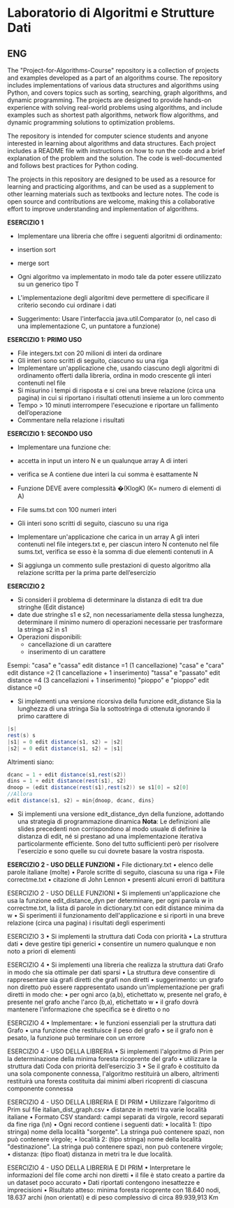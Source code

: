 # Laboratorio di Algoritmi e Strutture Dati #


## ENG ##

The "Project-for-Algorithms-Course" repository is a collection of projects and examples developed as a part of an algorithms course. The repository includes implementations of various data structures and algorithms using Python, and covers topics such as sorting, searching, graph algorithms, and dynamic programming. The projects are designed to provide hands-on experience with solving real-world problems using algorithms, and include examples such as shortest path algorithms, network flow algorithms, and dynamic programming solutions to optimization problems.

The repository is intended for computer science students and anyone interested in learning about algorithms and data structures. Each project includes a README file with instructions on how to run the code and a brief explanation of the problem and the solution. The code is well-documented and follows best practices for Python coding.

The projects in this repository are designed to be used as a resource for learning and practicing algorithms, and can be used as a supplement to other learning materials such as textbooks and lecture notes. The code is open source and contributions are welcome, making this a collaborative effort to improve understanding and implementation of algorithms.


**ESERCIZIO 1**
* Implementare una libreria che offre i seguenti
algoritmi di ordinamento:
* insertion sort
* merge sort

* Ogni algoritmo va implementato in modo tale da
poter essere utilizzato su un generico tipo T
* L'implementazione degli algoritmi deve permettere di
specificare il criterio secondo cui ordinare i dati
* Suggerimento: Usare l'interfaccia java.util.Comparator
(o, nel caso di una implementazione C, un puntatore a
funzione)

**ESERCIZIO 1: PRIMO USO**
* File integers.txt con 20 milioni di interi da ordinare
* Gli interi sono scritti di seguito, ciascuno su una riga
* Implementare un'applicazione che, usando ciascuno
degli algoritmi di ordinamento offerti dalla libreria,
ordina in modo crescente gli interi contenuti nel file
* Si misurino i tempi di risposta e si crei una breve
relazione (circa una pagina) in cui si riportano i
risultati ottenuti insieme a un loro commento
* Tempo > 10 minuti interrompere
l'esecuzione e riportare un fallimento dell’operazione
* Commentare nella relazione i risultati

**ESERCIZIO 1: SECONDO USO**
* Implementare una funzione che:
* accetta in input un intero N e un qualunque array A di
interi
* verifica se A contiene due interi la cui somma è
esattamente N
* Funzione DEVE avere complessità �(KlogK) (K= numero di
elementi di A)

* File sums.txt con 100 numeri interi
* Gli interi sono scritti di seguito, ciascuno su una riga
* Implementare un'applicazione che carica in un array A gli interi contenuti nel file integers.txt e, per ciascun intero N contenuto nel file sums.txt, verifica se esso è la somma di due elementi contenuti
in A
* Si aggiunga un commento sulle prestazioni di questo algoritmo alla
relazione scritta per la prima parte dell’esercizio

**ESERCIZIO 2**
* Si consideri il problema di determinare la distanza di edit tra due
stringhe (Edit distance)
* date due stringhe s1 e s2, non necessariamente della stessa
lunghezza, determinare il minimo numero di operazioni necessarie
per trasformare la stringa s2 in s1
* Operazioni disponibili:
  * cancellazione di un carattere
  * inserimento di un carattere

 Esempi:
 "casa" e "cassa" edit distance =1 (1 cancellazione)
 "casa" e "cara" edit distance =2 (1 cancellazione + 1
inserimento)
 "tassa" e "passato" edit distance =4 (3 cancellazioni + 1
inserimento)
 "pioppo" e "pioppo" edit distance =0

* Si implementi una versione ricorsiva della funzione
edit_distance
 Sia la lunghezza di una stringa
 Sia la sottostringa di ottenuta ignorando il primo carattere di

```java
|s|
rest(s) s
|s1| = 0 edit distance(s1, s2) = |s2|
|s2| = 0 edit distance(s1, s2) = |s1|
```

 Altrimenti siano:
```java
dcanc = 1 + edit distance(s1,rest(s2))
dins = 1 + edit distance(rest(s1), s2)
dnoop = (edit distance(rest(s1),rest(s2)) se s1[0] = s2[0]
//Allora
edit distance(s1, s2) = min{dnoop, dcanc, dins}
```


* Si implementi una versione edit_distance_dyn della
funzione, adottando una strategia di programmazione
dinamica
 **Nota**: Le definizioni alle slides precedenti non corrispondono
al modo usuale di definire la distanza di edit, né si prestano ad
una implementazione iterativa particolarmente efficiente.
Sono del tutto sufficienti però per risolvere l'esercizio e sono
quelle su cui dovrete basare la vostra risposta.

**ESERCIZIO 2 - USO DELLE
FUNZIONI**
• File dictionary.txt
• elenco delle parole italiane (molte)
• Parole scritte di seguito, ciascuna su una riga
• File correctme.txt
• citazione di John Lennon
• presenti alcuni errori di battitura

ESERCIZIO 2 - USO DELLE
FUNZIONI
• Si implementi un'applicazione che usa la funzione
edit_distance_dyn per determinare, per ogni
parola w in correctme.txt, la lista di parole in
dictionary.txt con edit distance minima da w
• Si sperimenti il funzionamento dell'applicazione e
si riporti in una breve relazione (circa una pagina) i
risultati degli esperimenti

ESERCIZIO 3
• Si implementi la struttura dati Coda con priorità
• La struttura dati
• deve gestire tipi generici
• consentire un numero qualunque e non noto
a priori di elementi

ESERCIZIO 4
• Si implementi una libreria che realizza la struttura dati Grafo in modo che sia
ottimale per dati sparsi
• La struttura deve consentire di rappresentare sia grafi diretti che grafi non
diretti
• suggerimento: un grafo non diretto può essere rappresentato usando
un'implementazione per grafi diretti in modo che:
• per ogni arco (a,b), etichettato w, presente nel grafo, è presente
nel grafo anche l'arco (b,a), etichettato w
• il grafo dovrà mantenere l'informazione che specifica se è diretto o no

ESERCIZIO 4
• Implementare:
• le funzioni essenziali per la struttura dati
Grafo
• una funzione che restituisce il peso del grafo
• se il grafo non è pesato, la funzione
può terminare con un errore

ESERCIZIO 4 - USO DELLA
LIBRERIA
• Si implementi l'algoritmo di Prim per la determinazione
della minima foresta ricoprente del grafo
• utilizzare la struttura dati Coda con priorità dell’esercizio 3
• Se il grafo è costituito da una sola componente connessa,
l'algoritmo restituirà un albero, altrimenti restituirà una
foresta costituita dai minimi alberi ricoprenti di ciascuna
componente connessa

ESERCIZIO 4 - USO DELLA
LIBRERIA E DI PRIM
• Utilizzare l’algoritmo di Prim sul file italian_dist_graph.csv
• distanze in metri tra varie località italiane
• Formato CSV standard: campi separati da virgole, record separati da fine riga (\n)
• Ogni record contiene i seguenti dati:
• località 1: (tipo stringa) nome della località "sorgente". La stringa può contenere
spazi, non può contenere virgole;
• località 2: (tipo stringa) nome della località "destinazione". La stringa può
contenere spazi, non può contenere virgole;
• distanza: (tipo float) distanza in metri tra le due località.

ESERCIZIO 4 - USO DELLA
LIBRERIA E DI PRIM
• Interpretare le informazioni del file come archi non diretti
• il file è stato creato a partire da un dataset poco accurato
• Dati riportati contengono inesattezze e
imprecisioni
• Risultato atteso: minima foresta ricoprente con 18.640
nodi, 18.637 archi (non orientati) e di peso complessivo
di circa 89.939,913 Km
